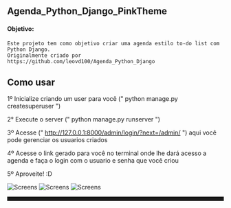 ## Agenda_Python_Django_PinkTheme

#### Objetivo:
	Este projeto tem como objetivo criar uma agenda estilo to-do list com Python Django.
	Originalmente criado por https://github.com/leovd100/Agenda_Python_Django
	
	
	
## Como usar
1º Inicialize criando um user para você (" python manage.py createsuperuser ")

2° Execute o server (" python manage.py runserver ")

3º Acesse (" http://127.0.0.1:8000/admin/login/?next=/admin/ ") aqui você pode gerenciar os usuarios criados

4º Acesse o link gerado para você no terminal onde lhe dará acesso a agenda e faça o login com o usuario e senha que você criou

5º Aproveite! :D

![Screens](https://i.imgur.com/ok849Ak.png "Screens")
![Screens](https://i.imgur.com/qBZtJ85.png "Screens")
![Screens](https://i.imgur.com/aLlDebd.png "Screens")

<hr style="height: 10px;">
